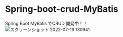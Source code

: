 # Spring-boot-crud-MyBatis
Spring Boot MyBatis でCRUD 開発中！！
![スクリーンショット 2022-07-19 130941](https://user-images.githubusercontent.com/90837337/179676392-a0bdeb95-3a3f-444e-9454-4745ff2d7e51.png)
